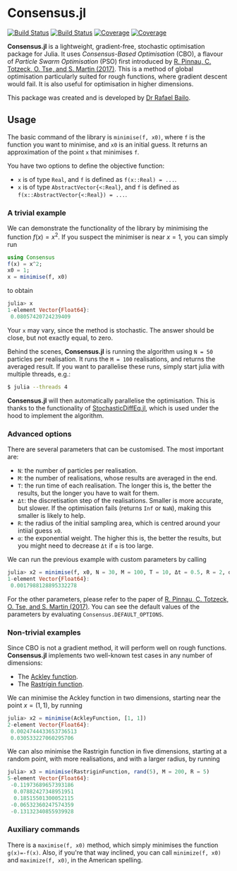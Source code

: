# Consensus.jl

[![Build Status](https://travis-ci.com/rafaelbailo/Consensus.jl.svg?branch=main)](https://travis-ci.com/rafaelbailo/Consensus.jl)
[![Build Status](https://ci.appveyor.com/api/projects/status/github/rafaelbailo/Consensus.jl?svg=true)](https://ci.appveyor.com/project/rafaelbailo/Consensus-jl)
[![Coverage](https://codecov.io/gh/rafaelbailo/Consensus.jl/branch/main/graph/badge.svg)](https://codecov.io/gh/rafaelbailo/Consensus.jl)
[![Coverage](https://coveralls.io/repos/github/rafaelbailo/Consensus.jl/badge.svg?branch=main)](https://coveralls.io/github/rafaelbailo/Consensus.jl?branch=main)

**Consensus.jl** is a lightweight, gradient-free, stochastic optimisation package for Julia. It uses *Consensus-Based Optimisation* (CBO), a flavour of *Particle Swarm Optimisation* (PSO) first introduced by [R. Pinnau, C. Totzeck, O. Tse, and S. Martin (2017)][1]. This is a method of global optimisation particularly suited for rough functions, where gradient descent would fail. It is also useful for optimisation in higher dimensions.

This package was created and is developed by [Dr Rafael Bailo](https://rafaelbailo.com/).

## Usage

The basic command of the library is `minimise(f, x0)`, where `f` is the function you want to minimise, and `x0` is an initial guess. It returns an approximation of the point `x` that minimises `f`.

You have two options to define the objective function:
* `x` is of type `Real`, and `f` is defined as `f(x::Real) = ...`.
* `x` is of type `AbstractVector{<:Real}`, and `f` is defined as `f(x::AbstractVector{<:Real}) = ...`.

### A trivial example

We can demonstrate the functionality of the library by minimising the function $f(x)=x^2$. If you suspect the minimiser is near $x=1$, you can simply run
```jl
using Consensus
f(x) = x^2;
x0 = 1;
x = minimise(f, x0)
```
to obtain
```jl
julia> x
1-element Vector{Float64}:
 0.08057420724239409
```
Your `x` may vary, since the method is stochastic. The answer should be close, but not exactly equal, to zero.

Behind the scenes, **Consensus.jl** is running the algorithm using `N = 50` particles per realisation. It runs the `M = 100` realisations, and returns the averaged result. If you want to parallelise these runs, simply start julia with multiple threads, e.g.:
```sh
$ julia --threads 4
```
**Consensus.jl** will then automatically parallelise the optimisation. This is thanks to the functionality of [StochasticDiffEq.jl](https://github.com/SciML/StochasticDiffEq.jl), which is used under the hood to implement the algorithm.

### Advanced options

There are several parameters that can be customised. The most important are:
* `N`: the number of particles per realisation.
* `M`: the number of realisations, whose results are averaged in the end.
* `T`: the run time of each realisation. The longer this is, the better the results, but the longer you have to wait for them.
* `Δt`: the discretisation step of the realisations. Smaller is more accurate, but slower. If the optimisation fails (returns `Inf` or `NaN`), making this smaller is likely to help.
* `R`: the radius of the initial sampling area, which is centred around your intiial guess `x0`.
* `α`: the exponential weight. The higher this is, the better the results, but you might need to decrease `Δt` if `α` is too large.

We can run the previous example with custom parameters by calling
```jl
julia> x2 = minimise(f, x0, N = 30, M = 100, T = 10, Δt = 0.5, R = 2, α = 500)
1-element Vector{Float64}:
 0.0017988128895332278
```

For the other parameters, please refer to the paper of [R. Pinnau, C. Totzeck, O. Tse, and S. Martin (2017)][1]. You can see the default values of the parameters by evaluating `Consensus.DEFAULT_OPTIONS`.

### Non-trivial examples

Since CBO is not a gradient method, it will perform well on rough functions. **Consensus.jl** implements two well-known test cases in any number of dimensions:
* The [Ackley function](https://en.wikipedia.org/wiki/Ackley_function).
* The [Rastrigin function](https://en.wikipedia.org/wiki/Rastrigin_function).

We can minimise the Ackley function in two dimensions, starting near the point $x=(1,1)$, by running
```jl
julia> x2 = minimise(AckleyFunction, [1, 1])
2-element Vector{Float64}:
 0.0024744433653736513
 0.030533227060295706
```

We can also minimise the Rastrigin function in five dimensions, starting at a random point, with more realisations, and with a larger radius, by running
```jl
julia> x3 = minimise(RastriginFunction, rand(5), M = 200, R = 5)
5-element Vector{Float64}:
 -0.11973689657393186
  0.07882427348951951
  0.18515501300052115
 -0.06532360247574359
 -0.13132340855939928
```

### Auxiliary commands
There is a `maximise(f, x0)` method, which simply minimises the function `g(x)=-f(x)`. Also, if you're that way inclined, you can call `minimize(f, x0)` and `maximize(f, x0)`, in the American spelling.


[1]: http://dx.doi.org/10.1142/S0218202517400061
